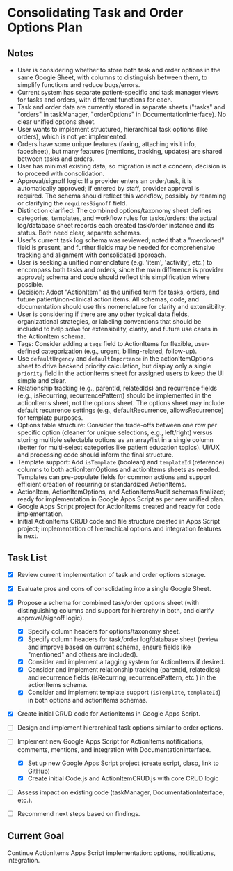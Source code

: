 # Consolidating Task and Order Options Plan

## Notes

- User is considering whether to store both task and order options in the same Google Sheet, with columns to distinguish between them, to simplify functions and reduce bugs/errors.
- Current system has separate patient-specific and task manager views for tasks and orders, with different functions for each.
- Task and order data are currently stored in separate sheets ("tasks" and "orders" in taskManager, "orderOptions" in DocumentationInterface). No clear unified options sheet.
- User wants to implement structured, hierarchical task options (like orders), which is not yet implemented.
- Orders have some unique features (faxing, attaching visit info, facesheet), but many features (mentions, tracking, updates) are shared between tasks and orders.
- User has minimal existing data, so migration is not a concern; decision is to proceed with consolidation.
- Approval/signoff logic: If a provider enters an order/task, it is automatically approved; if entered by staff, provider approval is required. The schema should reflect this workflow, possibly by renaming or clarifying the `requiresSignoff` field.
- Distinction clarified: The combined options/taxonomy sheet defines categories, templates, and workflow rules for tasks/orders; the actual log/database sheet records each created task/order instance and its status. Both need clear, separate schemas.
- User's current task log schema was reviewed; noted that a "mentioned" field is present, and further fields may be needed for comprehensive tracking and alignment with consolidated approach.
- User is seeking a unified nomenclature (e.g. 'item', 'activity', etc.) to encompass both tasks and orders, since the main difference is provider approval; schema and code should reflect this simplification where possible.
- Decision: Adopt "ActionItem" as the unified term for tasks, orders, and future patient/non-clinical action items. All schemas, code, and documentation should use this nomenclature for clarity and extensibility.
- User is considering if there are any other typical data fields, organizational strategies, or labeling conventions that should be included to help solve for extensibility, clarity, and future use cases in the ActionItem schema.
- Tags: Consider adding a `tags` field to ActionItems for flexible, user-defined categorization (e.g., urgent, billing-related, follow-up).
- Use `defaultUrgency` and `defaultImportance` in the actionItemOptions sheet to drive backend priority calculation, but display only a single `priority` field in the actionItems sheet for assigned users to keep the UI simple and clear.
- Relationship tracking (e.g., parentId, relatedIds) and recurrence fields (e.g., isRecurring, recurrencePattern) should be implemented in the actionItems sheet, not the options sheet. The options sheet may include default recurrence settings (e.g., defaultRecurrence, allowsRecurrence) for template purposes.
- Options table structure: Consider the trade-offs between one row per specific option (cleaner for unique selections, e.g., left/right) versus storing multiple selectable options as an array/list in a single column (better for multi-select categories like patient education topics). UI/UX and processing code should inform the final structure.
- Template support: Add `isTemplate` (boolean) and `templateId` (reference) columns to both actionItemOptions and actionItems sheets as needed. Templates can pre-populate fields for common actions and support efficient creation of recurring or standardized ActionItems.
- ActionItem, ActionItemOptions, and ActionItemsAudit schemas finalized; ready for implementation in Google Apps Script as per new unified plan.
- Google Apps Script project for ActionItems created and ready for code implementation.
- Initial ActionItems CRUD code and file structure created in Apps Script project; implementation of hierarchical options and integration features is next.

## Task List

- [x] Review current implementation of task and order options storage.

- [x] Evaluate pros and cons of consolidating into a single Google Sheet.
- [x] Propose a schema for combined task/order options sheet (with distinguishing columns and support for hierarchy in both, and clarify approval/signoff logic).
  - [x] Specify column headers for options/taxonomy sheet.
  - [x] Specify column headers for task/order log/database sheet (review and improve based on current schema, ensure fields like "mentioned" and others are included).
  - [x] Consider and implement a tagging system for ActionItems if desired.
  - [x] Consider and implement relationship tracking (parentId, relatedIds) and recurrence fields (isRecurring, recurrencePattern, etc.) in the actionItems schema.
  - [x] Consider and implement template support (`isTemplate`, `templateId`) in both options and actionItems schemas.
- [x] Create initial CRUD code for ActionItems in Google Apps Script.
- [ ] Design and implement hierarchical task options similar to order options.
- [ ] Implement new Google Apps Script for ActionItems notifications, comments, mentions, and integration with DocumentationInterface.
  - [x] Set up new Google Apps Script project (create script, clasp, link to GitHub)
  - [x] Create initial Code.js and ActionItemCRUD.js with core CRUD logic
- [ ] Assess impact on existing code (taskManager, DocumentationInterface, etc.).
- [ ] Recommend next steps based on findings.

## Current Goal

Continue ActionItems Apps Script implementation: options, notifications, integration.
